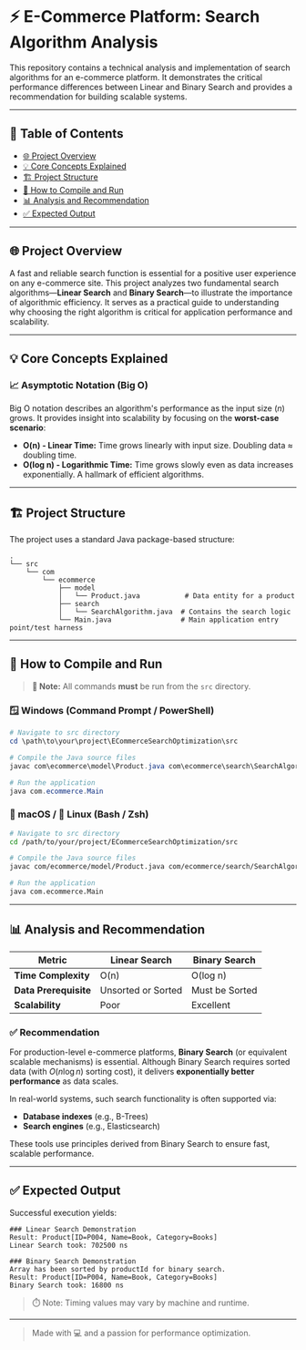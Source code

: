 
# ⚡ E-Commerce Platform: Search Algorithm Analysis

This repository contains a technical analysis and implementation of search algorithms for an e-commerce platform. It demonstrates the critical performance differences between Linear and Binary Search and provides a recommendation for building scalable systems.

---

## 📂 Table of Contents

- [🌐 Project Overview](#-project-overview)
- [💡 Core Concepts Explained](#-core-concepts-explained)
- [🏗️ Project Structure](#️-project-structure)
- [🚀 How to Compile and Run](#-how-to-compile-and-run)
- [📊 Analysis and Recommendation](#-analysis-and-recommendation)
- [✅ Expected Output](#-expected-output)

---

## 🌐 Project Overview

A fast and reliable search function is essential for a positive user experience on any e-commerce site. This project analyzes two fundamental search algorithms—**Linear Search** and **Binary Search**—to illustrate the importance of algorithmic efficiency. It serves as a practical guide to understanding why choosing the right algorithm is critical for application performance and scalability.

---

## 💡 Core Concepts Explained

### 📈 Asymptotic Notation (Big O)

Big O notation describes an algorithm's performance as the input size ($n$) grows. It provides insight into scalability by focusing on the **worst-case scenario**:

- **O(n) - Linear Time:** Time grows linearly with input size. Doubling data ≈ doubling time.
- **O(log n) - Logarithmic Time:** Time grows slowly even as data increases exponentially. A hallmark of efficient algorithms.

---

## 🏗️ Project Structure

The project uses a standard Java package-based structure:

```
.
└── src
    └── com
        └── ecommerce
            ├── model
            │   └── Product.java           # Data entity for a product
            ├── search
            │   └── SearchAlgorithm.java  # Contains the search logic
            └── Main.java                 # Main application entry point/test harness
```

---

## 🚀 How to Compile and Run

> **📌 Note:** All commands **must** be run from the `src` directory.

### 🪟 Windows (Command Prompt / PowerShell)

```powershell
# Navigate to src directory
cd \path\to\your\project\ECommerceSearchOptimization\src

# Compile the Java source files
javac com\ecommerce\model\Product.java com\ecommerce\search\SearchAlgorithm.java com\ecommerce\Main.java

# Run the application
java com.ecommerce.Main
```

### 🍎 macOS / 🐧 Linux (Bash / Zsh)

```bash
# Navigate to src directory
cd /path/to/your/project/ECommerceSearchOptimization/src

# Compile the Java source files
javac com/ecommerce/model/Product.java com/ecommerce/search/SearchAlgorithm.java com/ecommerce/Main.java

# Run the application
java com.ecommerce.Main
```

---

## 📊 Analysis and Recommendation

| Metric                | Linear Search      | Binary Search        |
|----------------------|--------------------|----------------------|
| **Time Complexity**   | O(n)               | O(log n)             |
| **Data Prerequisite** | Unsorted or Sorted | Must be Sorted       |
| **Scalability**       | Poor               | Excellent             |

### ✅ Recommendation

For production-level e-commerce platforms, **Binary Search** (or equivalent scalable mechanisms) is essential. Although Binary Search requires sorted data (with $O(n \log n)$ sorting cost), it delivers **exponentially better performance** as data scales.

In real-world systems, such search functionality is often supported via:

- **Database indexes** (e.g., B-Trees)
- **Search engines** (e.g., Elasticsearch)

These tools use principles derived from Binary Search to ensure fast, scalable performance.

---

## ✅ Expected Output

Successful execution yields:

```
### Linear Search Demonstration
Result: Product[ID=P004, Name=Book, Category=Books]
Linear Search took: 702500 ns

### Binary Search Demonstration
Array has been sorted by productId for binary search.
Result: Product[ID=P004, Name=Book, Category=Books]
Binary Search took: 16800 ns
```

> ⏱️ Note: Timing values may vary by machine and runtime.

---

> Made with 💻 and a passion for performance optimization.
